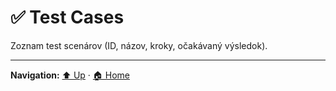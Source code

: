 # ✅ Test Cases

Zoznam test scenárov (ID, názov, kroky, očakávaný výsledok).

---
**Navigation:** [⬆️ Up](./index.template.md) · [🏠 Home](../index.template.md)

